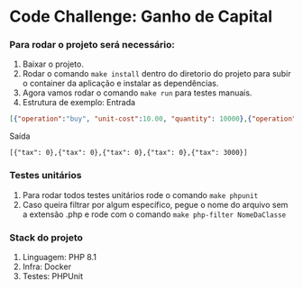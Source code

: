# Code Challenge: Ganho de Capital

### Para rodar o projeto será necessário:

1. Baixar o projeto.
2. Rodar o comando `make install` dentro do diretorio do projeto para subir o container da aplicação e instalar as dependências.
4. Agora vamos rodar o comando `make run` para testes manuais.
5. Estrutura de exemplo:
Entrada
``` json
[{"operation":"buy", "unit-cost":10.00, "quantity": 10000},{"operation":"sell", "unit-cost":2.00, "quantity": 5000},{"operation":"sell", "unit-cost":20.00, "quantity": 2000},{"operation":"sell", "unit-cost":20.00, "quantity": 2000},{"operation":"sell", "unit-cost":25.00, "quantity": 1000}]
```
Saída
```
[{"tax": 0},{"tax": 0},{"tax": 0},{"tax": 0},{"tax": 3000}]
```

### Testes unitários
1. Para rodar todos testes unitários rode o comando `make phpunit`
2. Caso queira filtrar por algum específico, pegue o nome do arquivo sem a extensão .php e rode com o comando `make php-filter NomeDaClasse`

### Stack do projeto
1. Linguagem: PHP 8.1
2. Infra: Docker
3. Testes: PHPUnit